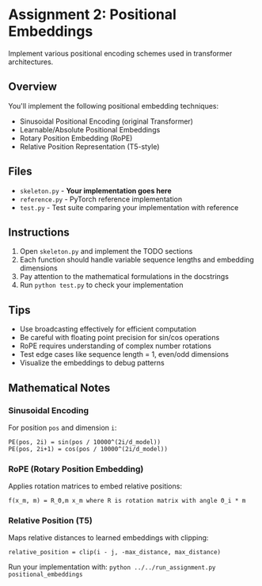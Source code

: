 # Assignment 2: Positional Embeddings

Implement various positional encoding schemes used in transformer architectures.

## Overview

You'll implement the following positional embedding techniques:
- Sinusoidal Positional Encoding (original Transformer)
- Learnable/Absolute Positional Embeddings
- Rotary Position Embedding (RoPE)
- Relative Position Representation (T5-style)

## Files

- `skeleton.py` - **Your implementation goes here**
- `reference.py` - PyTorch reference implementation  
- `test.py` - Test suite comparing your implementation with reference

## Instructions

1. Open `skeleton.py` and implement the TODO sections
2. Each function should handle variable sequence lengths and embedding dimensions
3. Pay attention to the mathematical formulations in the docstrings
4. Run `python test.py` to check your implementation

## Tips

- Use broadcasting effectively for efficient computation
- Be careful with floating point precision for sin/cos operations
- RoPE requires understanding of complex number rotations
- Test edge cases like sequence length = 1, even/odd dimensions
- Visualize the embeddings to debug patterns

## Mathematical Notes

### Sinusoidal Encoding
For position `pos` and dimension `i`:
```
PE(pos, 2i) = sin(pos / 10000^(2i/d_model))
PE(pos, 2i+1) = cos(pos / 10000^(2i/d_model))  
```

### RoPE (Rotary Position Embedding)
Applies rotation matrices to embed relative positions:
```
f(x_m, m) = R_Θ,m x_m where R is rotation matrix with angle Θ_i * m
```

### Relative Position (T5)
Maps relative distances to learned embeddings with clipping:
```
relative_position = clip(i - j, -max_distance, max_distance)
```

Run your implementation with: `python ../../run_assignment.py positional_embeddings`